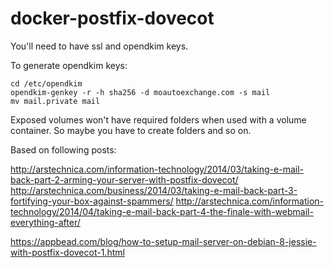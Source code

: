 # docker-postfix-dovecot


You'll need to have ssl and opendkim keys.

To generate opendkim keys:

```
cd /etc/opendkim
opendkim-genkey -r -h sha256 -d moautoexchange.com -s mail
mv mail.private mail
```

Exposed volumes won't have required folders when used with a volume container. So maybe you have to create folders and so on.

Based on following posts:

http://arstechnica.com/information-technology/2014/03/taking-e-mail-back-part-2-arming-your-server-with-postfix-dovecot/
http://arstechnica.com/business/2014/03/taking-e-mail-back-part-3-fortifying-your-box-against-spammers/
http://arstechnica.com/information-technology/2014/04/taking-e-mail-back-part-4-the-finale-with-webmail-everything-after/

https://appbead.com/blog/how-to-setup-mail-server-on-debian-8-jessie-with-postfix-dovecot-1.html